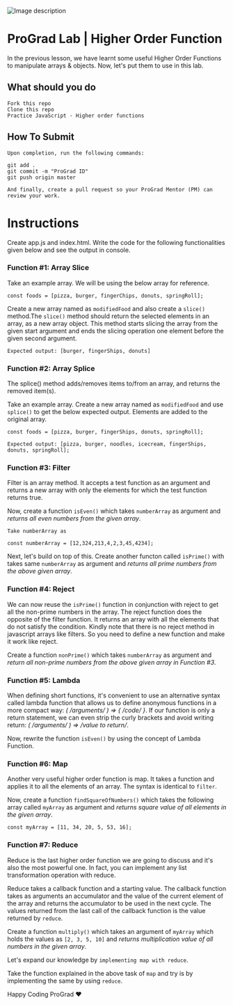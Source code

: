![Image description](https://i1.faceprep.in/ProGrad/face-logo-resized.png)

# ProGrad Lab | Higher Order Function

In the previous lesson, we have learnt some useful Higher Order Functions to manipulate arrays & objects. Now, let's put them to use in this lab.

## What should you do
```
Fork this repo
Clone this repo
Practice JavaScript - Higher order functions
```

## How To Submit
```
Upon completion, run the following commands:

git add .
git commit -m "ProGrad ID"
git push origin master

And finally, create a pull request so your ProGrad Mentor (PM) can review your work.
```

# Instructions
Create app.js and index.html. Write the code for the following functionalities given below and see the output in console.

### Function #1: Array Slice

Take an example array. We will be using the below array for reference.
```
const foods = [pizza, burger, fingerChips, donuts, springRoll];

```
Create a new array named as `modifiedFood` and also create a `slice()` method.The `slice()` method should return the selected elements in an array, as a new array object. This method starts slicing the array from the given start argument and ends the slicing operation one element before the given second argument.

```
Expected output: [burger, fingerShips, donuts]
```


### Function #2: Array Splice

The splice() method adds/removes items to/from an array, and returns the removed item(s).

Take an example array. Create a new array named as `modifiedFood` and use `splice()` to get the below expected output. Elements are added to the original array.

```
const foods = [pizza, burger, fingerShips, donuts, springRoll];

Expected output: [pizza, burger, noodles, icecream, fingerShips, donuts, springRoll];
```


### Function #3: Filter

Filter is an array method. It accepts a test function as an argument and returns a new array with only the elements for which the test function returns true.

Now, create a function `isEven()` which takes `numberArray` as argument and _returns all even numbers from the given array_.

```
Take numberArray as

const numberArray = [12,324,213,4,2,3,45,4234];
```

Next, let's build on top of this. Create another functon called `isPrime()` with takes same `numberArray` as argument and _returns all prime numbers from the above given array_.


### Function #4: Reject

We can now reuse the `isPrime()` function in conjunction with reject to get all the non-prime numbers in the array. The reject function does the opposite of the filter function. It returns an array with all the elements that do not satisfy the condition. Kindly note that there is no reject method in javascript arrays like filters. So you need to define a new function and make it work like reject.

Create a function `nonPrime()` which takes `numberArray` as argument and _return all non-prime numbers from the above given array in Function #3_.


### Function #5: Lambda

When defining short functions, it's convenient to use an alternative syntax called lambda function that allows us to define anonymous functions in a more compact way: _( /*arguments*/ ) => { /*code*/ }_. If our function is only a return statement, we can even strip the curly brackets and avoid writing return: _( /*arguments*/ ) => /*value to return*/_.

Now, rewrite the function `isEven()` by using the concept of Lambda Function.


### Function #6: Map

Another very useful higher order function is map. It takes a function and applies it to all the elements of an array.
The syntax is identical to `filter`.

Now, create a function `findSquareOfNumbers()` which takes the following array called `myArray` as argument and _returns square value of all elements in the given array_.

```
const myArray = [11, 34, 20, 5, 53, 16];
```

### Function #7: Reduce

Reduce is the last higher order function we are going to discuss and it's also the most powerful one. In fact, you can implement any list transformation operation with reduce.

Reduce takes a callback function and a starting value. The callback function takes as arguments an accumulator and the value of the current element of the array and returns the accumulator to be used in the next cycle. The values returned from the last call of the callback function is the value returned by `reduce`.

Create a function `multiply()` which takes an argument of `myArray` which holds the values as `[2, 3, 5, 10]` and _returns multiplication value of all numbers in the given array_.

Let's expand our knowledge by `implementing map with reduce`.

Take the function explained in the above task of `map` and try is by implementing the same by using `reduce`.

Happy Coding ProGrad ❤️
